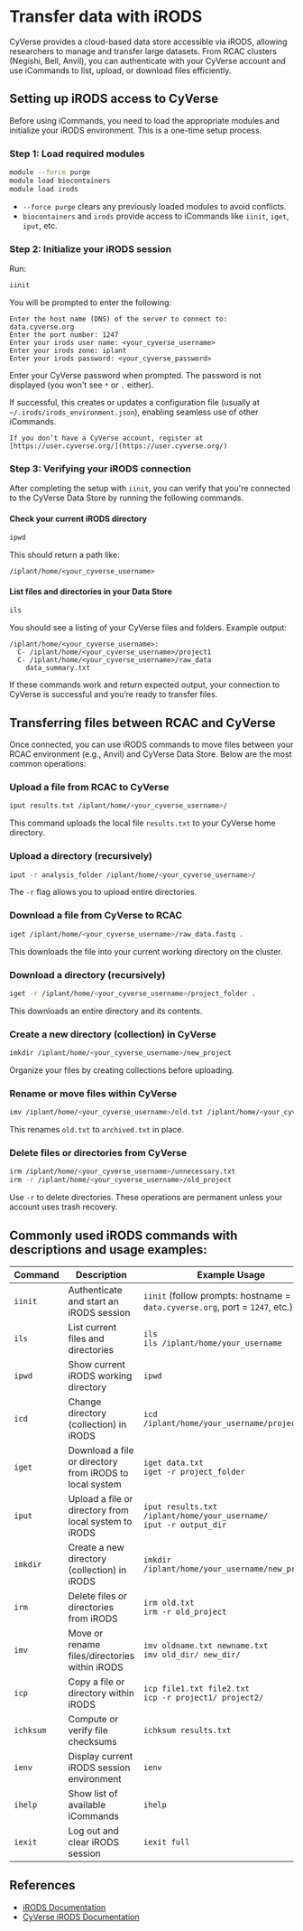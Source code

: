# Transfer data with iRODS


CyVerse provides a cloud-based data store accessible via iRODS, allowing researchers to manage and transfer large datasets. From RCAC clusters (Negishi, Bell,  Anvil), you can authenticate with your CyVerse account and use iCommands to list, upload, or download files efficiently. 


## Setting up iRODS access to CyVerse

Before using iCommands, you need to load the appropriate modules and initialize your iRODS environment. This is a one-time setup process.

### Step 1: Load required modules

```bash
module --force purge
module load biocontainers
module load irods
```

* `--force purge` clears any previously loaded modules to avoid conflicts.
* `biocontainers` and `irods` provide access to iCommands like `iinit`, `iget`, `iput`, etc.


### Step 2: Initialize your iRODS session

Run:

```bash
iinit
```

You will be prompted to enter the following:

```
Enter the host name (DNS) of the server to connect to: data.cyverse.org
Enter the port number: 1247
Enter your irods user name: <your_cyverse_username>
Enter your irods zone: iplant
Enter your irods password: <your_cyverse_password>
```

Enter your CyVerse password when prompted. The password is not displayed (you won't see `*` or `.` either).

If successful, this creates or updates a configuration file (usually at `~/.irods/irods_environment.json`), enabling seamless use of other iCommands.

```{warning}
If you don’t have a CyVerse account, register at [https://user.cyverse.org/](https://user.cyverse.org/)
```



### Step 3: Verifying your iRODS connection

After completing the setup with `iinit`, you can verify that you're connected to the CyVerse Data Store by running the following commands.

#### Check your current iRODS directory

```bash
ipwd
```

This should return a path like:

```
/iplant/home/<your_cyverse_username>
```

#### List files and directories in your Data Store

```bash
ils
```

You should see a listing of your CyVerse files and folders. Example output:

```
/iplant/home/<your_cyverse_username>:
  C- /iplant/home/<your_cyverse_username>/project1
  C- /iplant/home/<your_cyverse_username>/raw_data
    data_summary.txt
```

If these commands work and return expected output, your connection to CyVerse is successful and you’re ready to transfer files.




## Transferring files between RCAC and CyVerse

Once connected, you can use iRODS commands to move files between your RCAC environment (e.g., Anvil) and CyVerse Data Store. Below are the most common operations:

### Upload a file from RCAC to CyVerse

```bash
iput results.txt /iplant/home/<your_cyverse_username>/
```

This command uploads the local file `results.txt` to your CyVerse home directory.

### Upload a directory (recursively)

```bash
iput -r analysis_folder /iplant/home/<your_cyverse_username>/
```

The `-r` flag allows you to upload entire directories.


### Download a file from CyVerse to RCAC

```bash
iget /iplant/home/<your_cyverse_username>/raw_data.fastq .
```

This downloads the file into your current working directory on the cluster.

### Download a directory (recursively)

```bash
iget -r /iplant/home/<your_cyverse_username>/project_folder .
```

This downloads an entire directory and its contents.


### Create a new directory (collection) in CyVerse

```bash
imkdir /iplant/home/<your_cyverse_username>/new_project
```

Organize your files by creating collections before uploading.


### Rename or move files within CyVerse

```bash
imv /iplant/home/<your_cyverse_username>/old.txt /iplant/home/<your_cyverse_username>/archived.txt
```

This renames `old.txt` to `archived.txt` in place.


### Delete files or directories from CyVerse

```bash
irm /iplant/home/<your_cyverse_username>/unnecessary.txt
irm -r /iplant/home/<your_cyverse_username>/old_project
```

Use `-r` to delete directories. These operations are permanent unless your account uses trash recovery.



## Commonly used iRODS commands with descriptions and usage examples:



| Command     | Description                                             | Example Usage                                                                 |
|-------------|---------------------------------------------------------|--------------------------------------------------------------------------------|
| `iinit`     | Authenticate and start an iRODS session                 | `iinit` (follow prompts: hostname = `data.cyverse.org`, port = `1247`, etc.)  |
| `ils`       | List current files and directories                      | `ils`<br>`ils /iplant/home/your_username`                                     |
| `ipwd`      | Show current iRODS working directory                    | `ipwd`                                                                         |
| `icd`       | Change directory (collection) in iRODS                  | `icd /iplant/home/your_username/project1`                                     |
| `iget`      | Download a file or directory from iRODS to local system | `iget data.txt`<br>`iget -r project_folder`                                   |
| `iput`      | Upload a file or directory from local system to iRODS   | `iput results.txt /iplant/home/your_username/`<br>`iput -r output_dir`        |
| `imkdir`    | Create a new directory (collection) in iRODS            | `imkdir /iplant/home/your_username/new_project`                               |
| `irm`       | Delete files or directories from iRODS                  | `irm old.txt`<br>`irm -r old_project`                                         |
| `imv`       | Move or rename files/directories within iRODS           | `imv oldname.txt newname.txt`<br>`imv old_dir/ new_dir/`                      |
| `icp`       | Copy a file or directory within iRODS                   | `icp file1.txt file2.txt`<br>`icp -r project1/ project2/`                     |
| `ichksum`   | Compute or verify file checksums                        | `ichksum results.txt`                                                         |
| `ienv`      | Display current iRODS session environment               | `ienv`                                                                         |
| `ihelp`     | Show list of available iCommands                        | `ihelp`                                                                        |
| `iexit`     | Log out and clear iRODS session                         | `iexit full`                                                                   |



## References

- [iRODS Documentation](https://irods.org/documentation/)
- [CyVerse iRODS Documentation](https://learning.cyverse.org/ds/icommands/)
